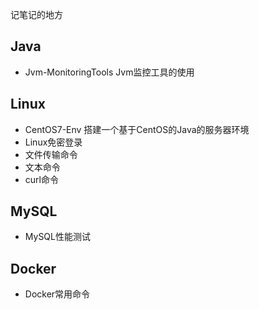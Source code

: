 记笔记的地方
## Java
- Jvm-MonitoringTools Jvm监控工具的使用
## Linux
- CentOS7-Env 搭建一个基于CentOS的Java的服务器环境
- Linux免密登录
- 文件传输命令
- 文本命令
- curl命令
## MySQL
- MySQL性能测试
## Docker
- Docker常用命令